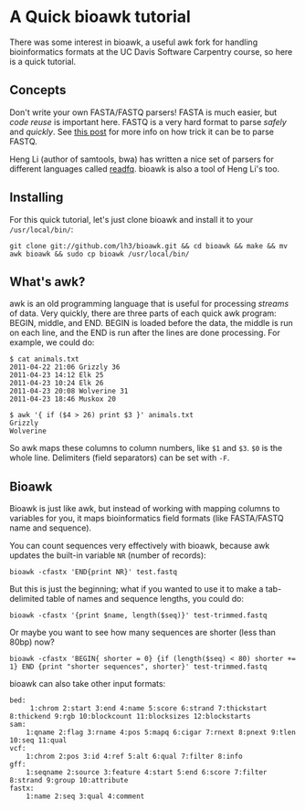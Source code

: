 # A Quick bioawk tutorial

There was some interest in bioawk, a useful awk fork for handling
bioinformatics formats at the UC Davis Software Carpentry course, so
here is a quick tutorial.

## Concepts

Don't write your own FASTA/FASTQ parsers! FASTA is much easier, but
*code reuse* is important here. FASTQ is a very hard format to parse
*safely* and *quickly*. See
[this post](http://www.biostars.org/p/10353/#11256) for more info on
how trick it can be to parse FASTQ.


Heng Li (author of samtools, bwa) has written a nice set of parsers
for different languages called
[readfq](https://github.com/lh3/readfq). bioawk is also a tool of Heng
Li's too. 

## Installing 

For this quick tutorial, let's just clone bioawk and install it to
your `/usr/local/bin/`:

    git clone git://github.com/lh3/bioawk.git && cd bioawk && make && mv awk bioawk && sudo cp bioawk /usr/local/bin/


## What's awk?

awk is an old programming language that is useful for processing
*streams* of data. Very quickly, there are three parts of each quick
awk program: BEGIN, middle, and END. BEGIN is loaded before the data,
the middle is run on each line, and the END is run after the lines are
done processing. For example, we could do:

    $ cat animals.txt
    2011-04-22 21:06 Grizzly 36
    2011-04-23 14:12 Elk 25
    2011-04-23 10:24 Elk 26
    2011-04-23 20:08 Wolverine 31
    2011-04-23 18:46 Muskox 20

    $ awk '{ if ($4 > 26) print $3 }' animals.txt
    Grizzly
    Wolverine

So awk maps these columns to column numbers, like `$1` and `$3`. `$0`
is the whole line. Delimiters (field separators) can be set with `-F`.

## Bioawk

Bioawk is just like awk, but instead of working with mapping columns
to variables for you, it maps bioinformatics field formats (like
FASTA/FASTQ name and sequence).

You can count sequences very effectively with bioawk, because awk
updates the built-in variable `NR` (number of records):

    bioawk -cfastx 'END{print NR}' test.fastq

But this is just the beginning; what if you wanted to use it to make a
tab-delimited table of names and sequence lengths, you could do:

    bioawk -cfastx '{print $name, length($seq)}' test-trimmed.fastq

Or maybe you want to see how many sequences are shorter (less than
80bp) now?

    bioawk -cfastx 'BEGIN{ shorter = 0} {if (length($seq) < 80) shorter += 1} END {print "shorter sequences", shorter}' test-trimmed.fastq
	
bioawk can also take other input formats: 

    bed:
         1:chrom 2:start 3:end 4:name 5:score 6:strand 7:thickstart 8:thickend 9:rgb 10:blockcount 11:blocksizes 12:blockstarts
    sam:
        1:qname 2:flag 3:rname 4:pos 5:mapq 6:cigar 7:rnext 8:pnext 9:tlen 10:seq 11:qual
    vcf:
        1:chrom 2:pos 3:id 4:ref 5:alt 6:qual 7:filter 8:info
    gff:
        1:seqname 2:source 3:feature 4:start 5:end 6:score 7:filter 8:strand 9:group 10:attribute
    fastx:
    	1:name 2:seq 3:qual 4:comment

